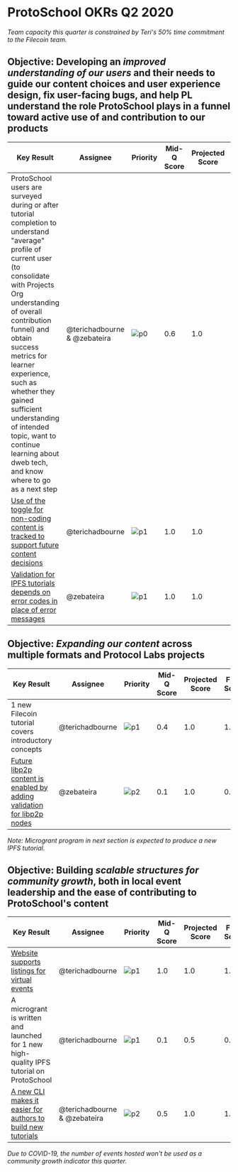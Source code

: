 # ProtoSchool OKRs Q2 2020

_Team capacity this quarter is constrained by Teri's 50% time commitment to the Filecoin team._

## Objective: Developing an _improved understanding of our users_ and their needs to guide our content choices and user experience design, fix user-facing bugs, and help PL understand the role ProtoSchool plays in a funnel toward active use of and contribution to our products

| Key Result | Assignee | Priority | Mid-Q Score | Projected Score | Final Score |
| ---------- | -------- | -------- | ----------- | --------------- | ----------- |
| ProtoSchool users are surveyed during or after tutorial completion to understand "average" profile of current user (to consolidate with Projects Org understanding of overall contribution funnel) and obtain success metrics for learner experience, such as whether they gained sufficient understanding of intended topic, want to continue learning about dweb tech, and know where to go as a next step | @terichadbourne & @zebateira | ![p0](https://ipfs.io/ipfs/QmV88khHDJEXi7wo6o972MZWY661R9PhrZW6dvpFP6jnMn/p0.svg)  |  0.6 | 1.0  | 1.0  ||
| [Use of the toggle for non-coding content is tracked to support future content decisions](https://github.com/ProtoSchool/protoschool.github.io/issues/366) | @terichadbourne |![p1](https://ipfs.io/ipfs/QmV88khHDJEXi7wo6o972MZWY661R9PhrZW6dvpFP6jnMn/p1.svg)| 1.0 | 1.0  | 1.0 |
| [Validation for IPFS tutorials depends on error codes in place of error messages](https://github.com/ProtoSchool/protoschool.github.io/issues/343)  | @zebateira | ![p1](https://ipfs.io/ipfs/QmV88khHDJEXi7wo6o972MZWY661R9PhrZW6dvpFP6jnMn/p1.svg)  | 1.0  |  1.0 | 1.0 ||

## Objective: _Expanding our content_ across multiple formats and Protocol Labs projects

| Key Result | Assignee | Priority | Mid-Q Score | Projected Score | Final Score |
| ---------- | -------- | -------- | ----------- |--------------- | ----------- |
| 1 new Filecoin tutorial covers introductory concepts | @terichadbourne |![p1](https://ipfs.io/ipfs/QmV88khHDJEXi7wo6o972MZWY661R9PhrZW6dvpFP6jnMn/p1.svg)| 0.4 | 1.0 |1.0||
| [Future libp2p content is enabled by adding validation for libp2p nodes](https://github.com/ProtoSchool/protoschool.github.io/issues/229) | @zebateira | ![p2](https://ipfs.io/ipfs/QmV88khHDJEXi7wo6o972MZWY661R9PhrZW6dvpFP6jnMn/p2.svg)  | 0.1  | 1.0  | 0.6  ||

_Note: Microgrant program in next section is expected to produce a new IPFS tutorial._

## Objective: Building _scalable structures for community growth_, both in local event leadership and the ease of contributing to ProtoSchool's content

| Key Result | Assignee | Priority | Mid-Q Score | Projected Score | Final Score |
| ---------- | -------- | -------- | ----------- | --------------- | ----------- |
| [Website supports listings for virtual events](https://github.com/ProtoSchool/protoschool.github.io/issues/409) | @terichadbourne | ![p1](https://ipfs.io/ipfs/QmV88khHDJEXi7wo6o972MZWY661R9PhrZW6dvpFP6jnMn/p1.svg)| 1.0 | 1.0 | 1.0 |
| A microgrant is written and launched for 1 new high-quality IPFS tutorial on ProtoSchool | @terichadbourne | ![p1](https://ipfs.io/ipfs/QmV88khHDJEXi7wo6o972MZWY661R9PhrZW6dvpFP6jnMn/p1.svg)| 0.1 | 0.5 | 0.1 |
| [A new CLI makes it easier for authors to build new tutorials](https://github.com/ProtoSchool/protoschool.github.io/issues/350) | @terichadbourne & @zebateira | ![p2](https://ipfs.io/ipfs/QmV88khHDJEXi7wo6o972MZWY661R9PhrZW6dvpFP6jnMn/p2.svg)  | 0.5  |  1.0 | 1.0  ||


_Due to COVID-19, the number of events hosted won't be used as a community growth indicator this quarter._
